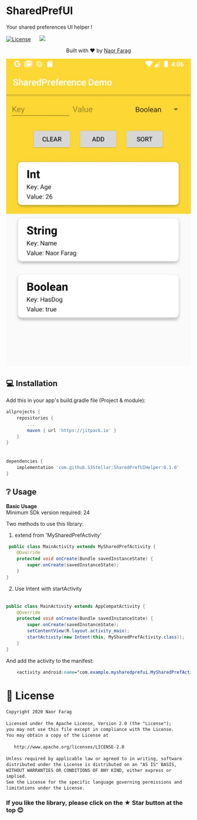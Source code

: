 # SharedPrefUI
<p>Your shared preferences UI helper !</b></p>
	
[![License](https://img.shields.io/badge/license-Apache%202.0-blue.svg)](https://github.com/S3Stellar/SuperSpinner/blob/master/LICENSE) &nbsp;&nbsp;&nbsp;&nbsp;
[![](https://jitpack.io/v/S3Stellar/SharedPrefUIHelper.svg)](https://jitpack.io/#S3Stellar/SharedPrefUIHelper)

<div>
  <p align="center">Built with ❤︎ by
	  <a href="https://github.com/S3Stellar">Naor Farag</a></p>
</div>

![Farmers Market Finder Demo](demo/80sss.jpg)

## 💻 Installation
Add this in your app's build.gradle file (Project & module):
```gradle
allprojects {
	repositories {
		...
		maven { url 'https://jitpack.io' }
	}
}
	
	
dependencies {
	implementation 'com.github.S3Stellar:SharedPrefUIHelper:0.1.0'
}
```
## ❔ Usage
**Basic Usage**
</br>
Minimum SDk version required: 24

Two methods to use this library:

1) extend from 'MySharedPrefActivity' 

```java
 public class MainActivity extends MySharedPrefActivity {
    @Override
    protected void onCreate(Bundle savedInstanceState) {
        super.onCreate(savedInstanceState);
    }
}

```
2)  Use Intent with startActivity
```java

public class MainActivity extends AppCompatActivity {
    @Override
    protected void onCreate(Bundle savedInstanceState) {
        super.onCreate(savedInstanceState);
        setContentView(R.layout.activity_main);
        startActivity(new Intent(this, MySharedPrefActivity.class));
    }
}
```
And add the activity to the manifest:
```css
	<activity android:name="com.example.mysharedprefui.MySharedPrefActivity" />
```


# 📃 License

    Copyright 2020 Naor Farag

    Licensed under the Apache License, Version 2.0 (the "License");
    you may not use this file except in compliance with the License.
    You may obtain a copy of the License at

       http://www.apache.org/licenses/LICENSE-2.0

    Unless required by applicable law or agreed to in writing, software
    distributed under the License is distributed on an "AS IS" BASIS,
    WITHOUT WARRANTIES OR CONDITIONS OF ANY KIND, either express or implied.
    See the License for the specific language governing permissions and
    limitations under the License.

### If you like the library, please click on the ★ Star button at the top 😊
